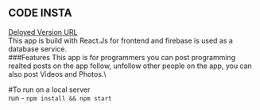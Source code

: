 ## CODE INSTA
[Deloyed Version URL](https://codeinsta-8cec1.web.app)\
This app is build with React.Js for frontend and firebase is used as a database service.\
###Features
This app is for programmers you can post programming realted posts on the app follow, unfollow other people on the app, you can also post Videos and Photos.\

#To run on a local server\
run -  `npm install && npm start`

